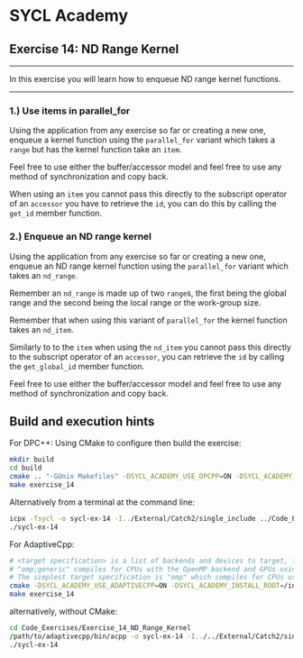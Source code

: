# SYCL Academy

## Exercise 14: ND Range Kernel
---

In this exercise you will learn how to enqueue ND range kernel functions.

---

### 1.) Use items in parallel_for

Using the application from any exercise so far or creating a new one, enqueue a
kernel function using the `parallel_for` variant which takes a `range` but has
the kernel function take an `item`.

Feel free to use either the buffer/accessor model and feel free to use any
method of synchronization and copy back.

When using an `item` you cannot pass this directly to the subscript operator of
an `accessor` you have to retrieve the `id`, you can do this by calling the
`get_id` member function.

### 2.) Enqueue an ND range kernel

Using the application from any exercise so far or creating a new one, enqueue an
ND range kernel function using the `parallel_for` variant which takes an
`nd_range`.

Remember an `nd_range` is made up of two `range`s, the first being the global
range and the second being the local range or the work-group size.

Remember that when using this variant of `parallel_for` the kernel function
takes an `nd_item`.

Similarly to to the `item` when using the `nd_item` you cannot pass this
directly to the subscript operator of an `accessor`, you can retrieve the `id`
by calling the `get_global_id` member function.

Feel free to use either the buffer/accessor model and feel free to use any
method of synchronization and copy back.

## Build and execution hints

For DPC++:
Using CMake to configure then build the exercise:
```sh
mkdir build
cd build
cmake .. "-GUnix Makefiles" -DSYCL_ACADEMY_USE_DPCPP=ON -DSYCL_ACADEMY_ENABLE_SOLUTIONS=OFF -DCMAKE_C_COMPILER=icx -DCMAKE_CXX_COMPILER=icpx
make exercise_14
```
Alternatively from a terminal at the command line:
```sh
icpx -fsycl -o sycl-ex-14 -I../External/Catch2/single_include ../Code_Exercises/Exercise_14_ND_Range_Kernel/source.cpp
./sycl-ex-14
```

For AdaptiveCpp:
```sh
# <target specification> is a list of backends and devices to target, for example
# "omp;generic" compiles for CPUs with the OpenMP backend and GPUs using the generic single-pass compiler.
# The simplest target specification is "omp" which compiles for CPUs using the OpenMP backend.
cmake -DSYCL_ACADEMY_USE_ADAPTIVECPP=ON -DSYCL_ACADEMY_INSTALL_ROOT=/insert/path/to/adaptivecpp -DACPP_TARGETS="<target specification>" ..
make exercise_14
```
alternatively, without CMake:
```sh
cd Code_Exercises/Exercise_14_ND_Range_Kernel
/path/to/adaptivecpp/bin/acpp -o sycl-ex-14 -I../../External/Catch2/single_include --acpp-targets="<target specification>" source.cpp
./sycl-ex-14
```
